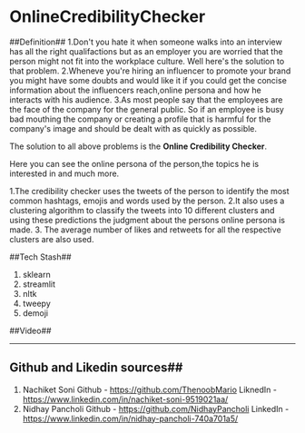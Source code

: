# OnlineCredibilityChecker


##Definition##
1.Don't you hate it when someone walks into an interview has all the right qualifactions but as an employer you are worried that the
person might not fit into the workplace culture. Well here's the solution to that problem.
2.Wheneve you're hiring an influencer to promote your brand you might have some doubts and would like it if you could get the concise information
about the influencers reach,online persona and how he interacts with his audience.
3.As most people say that the employees are the face of the company for the general public. So if an employee is 
busy bad mouthing the company or creating a profile that is harmful for the company's image and should be dealt with as quickly as possible.

The solution to all above problems is the **Online Credibility Checker**.

Here you can see the online persona of the person,the topics he is interested in and much more.

1.The credibility checker uses the tweets of the person to identify the most common hashtags, emojis and words used by the person.
2.It also uses a clustering algorithm to classify the tweets into 10 different clusters and using these predictions the judgment about the 
  persons online persona is made.
3. The average number of likes and retweets for all the respective clusters are also used.



##Tech Stash##

1. sklearn
2. streamlit
3. nltk
4. tweepy
5. demoji

##Video##

_____________________________________________



## Github and Likedin sources##

1. Nachiket Soni
  Github - https://github.com/ThenoobMario
  LiknedIn - https://www.linkedin.com/in/nachiket-soni-9519021aa/
2. Nidhay Pancholi
  Github - https://github.com/NidhayPancholi
  LinkedIn - https://www.linkedin.com/in/nidhay-pancholi-740a701a5/
